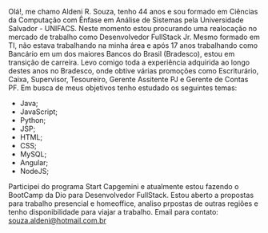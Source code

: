 Olá!, me chamo Aldeni R. Souza, tenho 44 anos e sou formado em Ciências da Computação com Ênfase em Análise de Sistemas pela Universidade Salvador - UNIFACS. Neste 
momento estou procurando uma realocação no mercado de trabalho como Desenvolvedor FullStack Jr. Mesmo formado em TI, não estava trabalhando na minha área e após 17 anos 
trabalhando como Bancário em um dos maiores Bancos do Brasil (Bradesco), estou em transição de carreira. Levo comigo toda a experiência adquirida ao longo destes anos 
no Bradesco, onde obtive várias promoções como Escriturário, Caixa, Supervisor, Tesoureiro, Gerente Assitente PJ e Gerente de Contas PF.
Em busca de meus objetivos tenho estudado os seguintes temas:

 + Java;
 + JavaScript;
 + Python;
 + JSP;
 + HTML;
 + CSS;
 + MySQL;
 + Angular;
 + NodeJS;

Participei do programa Start Capgemini e atualmente estou fazendo o BootCamp da Dio para Desenvolvedor FullStack.
Estou aberto a propostas para trabalho presencial e homeoffice, analiso prpostas de outras regiões e tenho disponibilidade para viajar a trabalho.
Email para contato: souza.aldeni@hotmail.com.br
